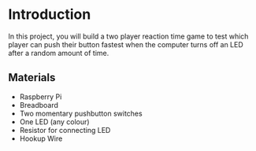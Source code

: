 # Introduction

In this project, you will build a two player reaction time game to test which player can push their button fastest when the computer turns off an LED after a random amount of time.

## Materials

* Raspberry Pi
* Breadboard
* Two momentary pushbutton switches
* One LED \(any colour\)
* Resistor for connecting LED
* Hookup Wire



